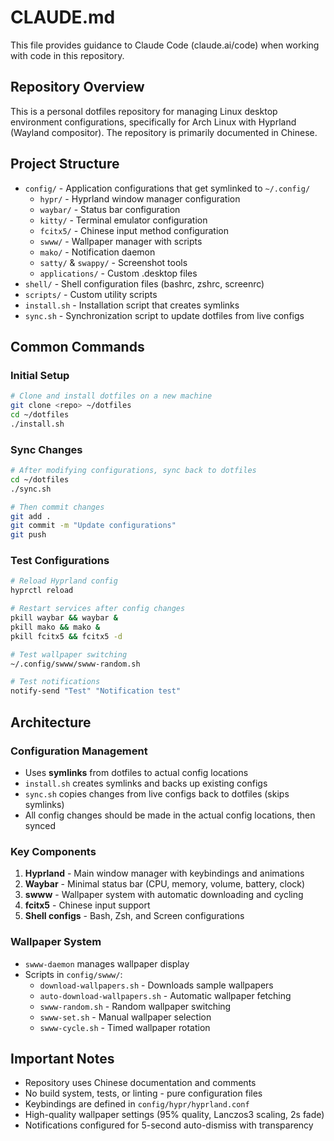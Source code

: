 # CLAUDE.md

This file provides guidance to Claude Code (claude.ai/code) when working with code in this repository.

## Repository Overview

This is a personal dotfiles repository for managing Linux desktop environment configurations, specifically for Arch Linux with Hyprland (Wayland compositor). The repository is primarily documented in Chinese.

## Project Structure

- `config/` - Application configurations that get symlinked to `~/.config/`
  - `hypr/` - Hyprland window manager configuration
  - `waybar/` - Status bar configuration
  - `kitty/` - Terminal emulator configuration
  - `fcitx5/` - Chinese input method configuration
  - `swww/` - Wallpaper manager with scripts
  - `mako/` - Notification daemon
  - `satty/` & `swappy/` - Screenshot tools
  - `applications/` - Custom .desktop files
- `shell/` - Shell configuration files (bashrc, zshrc, screenrc)
- `scripts/` - Custom utility scripts
- `install.sh` - Installation script that creates symlinks
- `sync.sh` - Synchronization script to update dotfiles from live configs

## Common Commands

### Initial Setup
```bash
# Clone and install dotfiles on a new machine
git clone <repo> ~/dotfiles
cd ~/dotfiles
./install.sh
```

### Sync Changes
```bash
# After modifying configurations, sync back to dotfiles
cd ~/dotfiles
./sync.sh

# Then commit changes
git add .
git commit -m "Update configurations"
git push
```

### Test Configurations
```bash
# Reload Hyprland config
hyprctl reload

# Restart services after config changes
pkill waybar && waybar &
pkill mako && mako &
pkill fcitx5 && fcitx5 -d

# Test wallpaper switching
~/.config/swww/swww-random.sh

# Test notifications
notify-send "Test" "Notification test"
```

## Architecture

### Configuration Management
- Uses **symlinks** from dotfiles to actual config locations
- `install.sh` creates symlinks and backs up existing configs
- `sync.sh` copies changes from live configs back to dotfiles (skips symlinks)
- All config changes should be made in the actual config locations, then synced

### Key Components
1. **Hyprland** - Main window manager with keybindings and animations
2. **Waybar** - Minimal status bar (CPU, memory, volume, battery, clock)
3. **swww** - Wallpaper system with automatic downloading and cycling
4. **fcitx5** - Chinese input support
5. **Shell configs** - Bash, Zsh, and Screen configurations

### Wallpaper System
- `swww-daemon` manages wallpaper display
- Scripts in `config/swww/`:
  - `download-wallpapers.sh` - Downloads sample wallpapers
  - `auto-download-wallpapers.sh` - Automatic wallpaper fetching
  - `swww-random.sh` - Random wallpaper switching
  - `swww-set.sh` - Manual wallpaper selection
  - `swww-cycle.sh` - Timed wallpaper rotation

## Important Notes

- Repository uses Chinese documentation and comments
- No build system, tests, or linting - pure configuration files
- Keybindings are defined in `config/hypr/hyprland.conf`
- High-quality wallpaper settings (95% quality, Lanczos3 scaling, 2s fade)
- Notifications configured for 5-second auto-dismiss with transparency